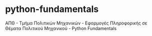 # python-fundamentals
ΑΠΘ - Τμήμα Πολιτικών Μηχανικών - Εφαρμογές Πληροφορικής σε Θέματα Πολιτικού Μηχανικού - Python Fundamentals
